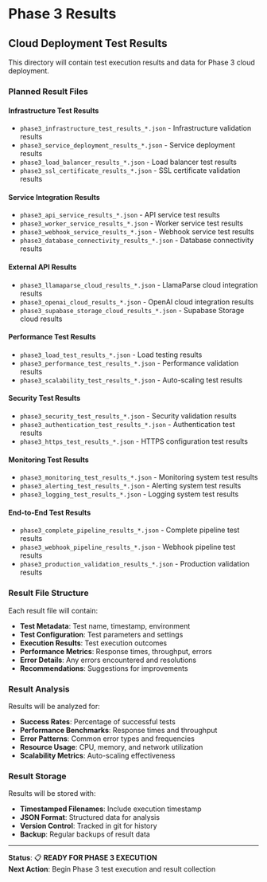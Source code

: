 # Phase 3 Results
## Cloud Deployment Test Results

This directory will contain test execution results and data for Phase 3 cloud deployment.

### Planned Result Files

#### **Infrastructure Test Results**
- `phase3_infrastructure_test_results_*.json` - Infrastructure validation results
- `phase3_service_deployment_results_*.json` - Service deployment results
- `phase3_load_balancer_results_*.json` - Load balancer test results
- `phase3_ssl_certificate_results_*.json` - SSL certificate validation results

#### **Service Integration Results**
- `phase3_api_service_results_*.json` - API service test results
- `phase3_worker_service_results_*.json` - Worker service test results
- `phase3_webhook_service_results_*.json` - Webhook service test results
- `phase3_database_connectivity_results_*.json` - Database connectivity results

#### **External API Results**
- `phase3_llamaparse_cloud_results_*.json` - LlamaParse cloud integration results
- `phase3_openai_cloud_results_*.json` - OpenAI cloud integration results
- `phase3_supabase_storage_cloud_results_*.json` - Supabase Storage cloud results

#### **Performance Test Results**
- `phase3_load_test_results_*.json` - Load testing results
- `phase3_performance_test_results_*.json` - Performance validation results
- `phase3_scalability_test_results_*.json` - Auto-scaling test results

#### **Security Test Results**
- `phase3_security_test_results_*.json` - Security validation results
- `phase3_authentication_test_results_*.json` - Authentication test results
- `phase3_https_test_results_*.json` - HTTPS configuration test results

#### **Monitoring Test Results**
- `phase3_monitoring_test_results_*.json` - Monitoring system test results
- `phase3_alerting_test_results_*.json` - Alerting system test results
- `phase3_logging_test_results_*.json` - Logging system test results

#### **End-to-End Test Results**
- `phase3_complete_pipeline_results_*.json` - Complete pipeline test results
- `phase3_webhook_pipeline_results_*.json` - Webhook pipeline test results
- `phase3_production_validation_results_*.json` - Production validation results

### Result File Structure

Each result file will contain:
- **Test Metadata**: Test name, timestamp, environment
- **Test Configuration**: Test parameters and settings
- **Execution Results**: Test execution outcomes
- **Performance Metrics**: Response times, throughput, errors
- **Error Details**: Any errors encountered and resolutions
- **Recommendations**: Suggestions for improvements

### Result Analysis

Results will be analyzed for:
- **Success Rates**: Percentage of successful tests
- **Performance Benchmarks**: Response times and throughput
- **Error Patterns**: Common error types and frequencies
- **Resource Usage**: CPU, memory, and network utilization
- **Scalability Metrics**: Auto-scaling effectiveness

### Result Storage

Results will be stored with:
- **Timestamped Filenames**: Include execution timestamp
- **JSON Format**: Structured data for analysis
- **Version Control**: Tracked in git for history
- **Backup**: Regular backups of result data

---

**Status**: 📋 **READY FOR PHASE 3 EXECUTION**  
**Next Action**: Begin Phase 3 test execution and result collection
